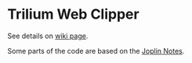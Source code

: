 # Trilium Web Clipper

See details on [wiki page](https://github.com/zadam/trilium/wiki/Web-clipper).

Some parts of the code are based on the [Joplin Notes](https://github.com/laurent22/joplin/tree/master/Clipper).
